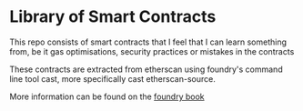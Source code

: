 # Library of Smart Contracts

 This repo consists of smart contracts that I feel that I can learn something from, be it gas optimisations, security practices or mistakes in the contracts

These contracts are extracted from etherscan using foundry's command line tool cast, more specifically cast etherscan-source.

More information can be found on the [foundry book](book.getfoundry.sh/reference/cast/cast-etherscan-source.html)
